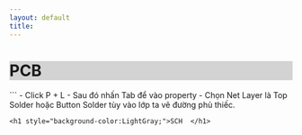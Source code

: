 ```yaml
---
layout: default
title: 
---
```


<h1 style="background-color:LightGray;">PCB </h1>   
```
- Click P + L
- Sau đó nhấn Tab để vào property
- Chọn Net Layer là Top Solder hoặc Button Solder tùy vào lớp ta vẽ đường phủ thiếc.

```
<h1 style="background-color:LightGray;">SCH  </h1>  
```

```  

